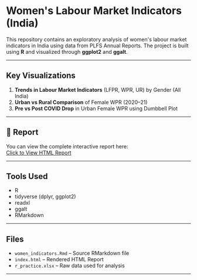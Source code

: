 # Women's Labour Market Indicators (India)

This repository contains an exploratory analysis of women's labour market indicators in India using data from PLFS Annual Reports. The project is built using **R** and visualized through **ggplot2** and **ggalt**.

---

## Key Visualizations

1. **Trends in Labour Market Indicators** (LFPR, WPR, UR) by Gender (All India)
2. **Urban vs Rural Comparison** of Female WPR (2020–21)
3. **Pre vs Post COVID Drop** in Urban Female WPR using Dumbbell Plot

---

## 📄 Report

You can view the complete interactive report here:  
[Click to View HTML Report](https://ishahaha13.github.io/female-labour-indicators/)

---

## Tools Used

- R
- tidyverse (dplyr, ggplot2)
- readxl
- ggalt
- RMarkdown

---

## Files

- `women_indicators.Rmd` – Source RMarkdown file
- `index.html` – Rendered HTML Report
- `r_practice.xlsx` – Raw data used for analysis

---
